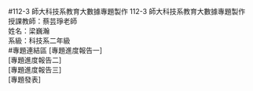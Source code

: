 #112-3 師大科技系教育大數據專題製作
112-3 師大科技系教育大數據專題製作  
授課教師：蔡芸琤老師  
姓名：梁巍瀚  
系級：科技系二年級  
#專題連結區 
[專題進度報告一]<br/>
[專題進度報告二]<br/>
[專題進度報告三]<br/>
[專題發表]<br/>

